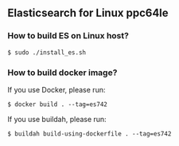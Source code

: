 ## Elasticsearch for Linux ppc64le

### How to build ES on Linux host?

```
$ sudo ./install_es.sh
```

### How to build docker image?

If you use Docker, please run:

```
$ docker build . --tag=es742
```

If you use buildah, please run:

```
$ buildah build-using-dockerfile . --tag=es742
```

